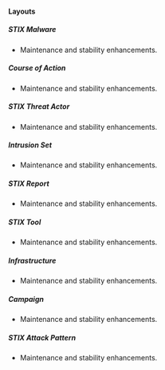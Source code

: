 
#### Layouts
##### STIX Malware
- Maintenance and stability enhancements.
##### Course of Action
- Maintenance and stability enhancements.
##### STIX Threat Actor
- Maintenance and stability enhancements.
##### Intrusion Set
- Maintenance and stability enhancements.
##### STIX Report
- Maintenance and stability enhancements.
##### STIX Tool
- Maintenance and stability enhancements.
##### Infrastructure
- Maintenance and stability enhancements.
##### Campaign
- Maintenance and stability enhancements.
##### STIX Attack Pattern
- Maintenance and stability enhancements.
